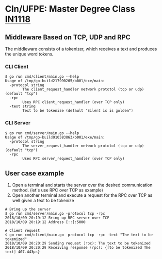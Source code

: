 # CIn/UFPE: Master Degree Class [IN1118](https://sites.google.com/a/cin.ufpe.br/in1118/home)

## Middleware Based on TCP, UDP and RPC
The middleware consists of a tokenizer, which receives a text and produces the unique word tokens.

### CLI Client
```shell
$ go run cmd/client/main.go --help
Usage of /tmp/go-build217990265/b001/exe/main:
  -protocol string
    	The client_request_handler network prototol (tcp or udp) (default "tcp")
  -rpc
    	Uses RPC client_request_handler (over TCP only)
  -text string
    	Text to be tokenize (default "Silent is is golden")
```

### CLI Server
```shell
$ go run cmd/server/main.go --help
Usage of /tmp/go-build010583863/b001/exe/main:
  -protocol string
    	The server_request_handler network prototol (tcp or udp) (default "tcp")
  -rpc
    	Uses RPC server_request_handler (over TCP only)
```

## User case example
1. Open a terminal and starts the server over the desired communication method. (let's use RPC over TCP as example)
2. Open another terminal and execute a request for the RPC over TCP as well given a text to be tokenize

```shell
# Bring up the server
$ go run cmd/server/main.go -protocol tcp -rpc
2018/10/09 20:19:12 Bring up RPC server over TCP
2018/10/09 20:19:12 Address [::]:5000
```

```shell
# Client request
$ go run cmd/client/main.go -protocol tcp -rpc -text "The text to be tokenized"
2018/10/09 20:20:29 Sending request (rpc): The text to be tokenized
2018/10/09 20:20:29 Receiving response (rpc): {[to be tokenized The text] 407.443µs}
```
